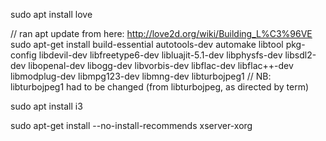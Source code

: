 sudo apt install love

// ran apt update from here: http://love2d.org/wiki/Building_L%C3%96VE
sudo apt-get install build-essential autotools-dev automake libtool pkg-config libdevil-dev libfreetype6-dev libluajit-5.1-dev libphysfs-dev libsdl2-dev libopenal-dev libogg-dev libvorbis-dev libflac-dev libflac++-dev libmodplug-dev libmpg123-dev libmng-dev libturbojpeg1
	// NB: libturbojpeg1 had to be changed (from libturbojpeg, as directed by term)

sudo apt install i3

sudo apt-get install --no-install-recommends xserver-xorg